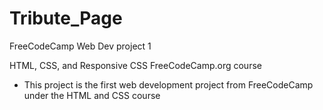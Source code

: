 # Tribute_Page
FreeCodeCamp Web Dev project 1

HTML, CSS, and Responsive CSS FreeCodeCamp.org course 

- This project is the first web development project from FreeCodeCamp under the HTML and CSS course  
